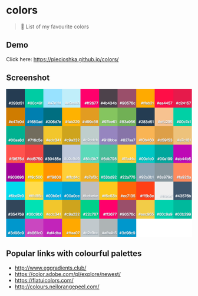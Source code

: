 # colors

> :art: List of my favourite colors

## Demo

Click here: https://piecioshka.github.io/colors/

## Screenshot

![](./screenshot.png)

## Popular links with colourful palettes

* http://www.eggradients.club/
* https://color.adobe.com/pl/explore/newest/
* https://flatuicolors.com/
* http://colours.neilorangepeel.com/
